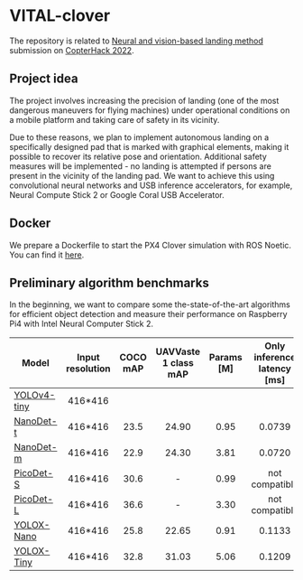 # VITAL-clover

The repository is related to [Neural and vision-based landing method](https://github.com/edgenoon-ai/clover/blob/neural_vision_based_landing_method/docs/en/neural_vision_based_landing_method.md) submission on [CopterHack 2022](https://clover.coex.tech/en/copterhack2022.html).

## Project idea
The project involves increasing the precision of landing (one of the most dangerous maneuvers for flying machines) under operational conditions on a mobile platform and taking care of safety in its vicinity.

Due to these reasons, we plan to implement autonomous landing on a specifically designed pad that is marked with graphical elements, making it possible to recover its relative pose and orientation. Additional safety measures will be implemented - no landing is attempted if persons are present in the vicinity of the landing pad. We want to achieve this using convolutional neural networks and USB inference accelerators, for example, Neural Compute Stick 2 or Google Coral USB Accelerator.


## Docker

We prepare a Dockerfile to start the PX4 Clover simulation with ROS Noetic. You can find it [here](./docker).

## Preliminary algorithm benchmarks

In the beginning, we want to compare some the-state-of-the-art algorithms for efficient object detection and measure their performance on Raspberry Pi4 with Intel Neural Computer Stick 2.

| Model                                                                                         	| Input resolution 	| COCO mAP 	| UAVVaste 1 class mAP 	|  Params [M] 	| Only inference latency [ms]	| Total inference latency [s]	|
|-----------------------------------------------------------------------------------------------	|:----------------:	|:--------:	|:------:	|:------:	|:---:	|:---:	|
| [YOLOv4-tiny](https://github.com/AlexeyAB/darknet)                                            	|      416*416     	|          	|        	|        	|     	|    	|
| [NanoDet-t](https://github.com/RangiLyu/nanodet)                                              	|      416*416     	|   23.5   	| 24.90 | 0.95       	| 0.0739 | 0.1402 |
| [NanoDet-m](https://github.com/RangiLyu/nanodet)                                              	|      416*416     	|   22.9   	| 24.30 | 3.81       	| 0.0720 | 0.1338  	|
| [PicoDet-S](https://github.com/PaddlePaddle/PaddleDetection/tree/release/2.3/configs/picodet) 	|      416*416     	|   30.6   	| - |  0.99  |not compatible | not compatible   	| 
| [PicoDet-L](https://github.com/PaddlePaddle/PaddleDetection/tree/release/2.3/configs/picodet) 	|      416*416     	|   36.6   	| - | 3.30         	| not compatible | not compatible   	|
| [YOLOX-Nano](https://github.com/Megvii-BaseDetection/YOLOX)                                   	|      416*416     	|   25.8   	| 22.65 | 0.91         	| 0.1133  | 0.1400    	|
| [YOLOX-Tiny](https://github.com/Megvii-BaseDetection/YOLOX)                                   	|      416*416     	|   32.8   	| 31.03 | 5.06         	| 0.1209 | 0.1405 |
